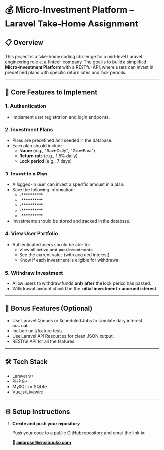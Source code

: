 # 💰 Micro-Investment Platform – Laravel Take-Home Assignment

## 📋 Overview

This project is a take-home coding challenge for a mid-level Laravel engineering role at a fintech company. The goal is to build a simplified **Micro-Investment Platform** with a RESTful API, where users can invest in predefined plans with specific return rates and lock periods.

---

## 🚀 Core Features to Implement

### 1. **Authentication**
- Implement user registration and login endpoints.

### 2. **Investment Plans**
- Plans are predefined and seeded in the database.
- Each plan should include:
  - **Name** (e.g., "SaveDaily", "GrowFast")
  - **Return rate** (e.g., 1.5% daily)
  - **Lock period** (e.g., 7 days)

### 3. **Invest in a Plan**
- A logged-in user can invest a specific amount in a plan.
- Save the following information:
  - -**********
  - -**********
  - -**********
  - -**********
  - -**********
- Investments should be stored and tracked in the database.

### 4. **View User Portfolio**
- Authenticated users should be able to:
  - View all active and past investments
  - See the current value (with accrued interest)
  - Know if each investment is eligible for withdrawal

### 5. **Withdraw Investment**
- Allow users to withdraw funds **only after** the lock period has passed.
- Withdrawal amount should be the **initial investment + accrued interest**.

---

## 🎁 Bonus Features (Optional)
- Use Laravel Queues or Scheduled Jobs to simulate daily interest accrual.
- Include unit/feature tests.
- Use Laravel API Resources for clean JSON output.
- RESTful API for all the features.

---

## 🛠️ Tech Stack

- Laravel 9+
- PHP 8+
- MySQL or SQLite
- Vue.js/Livewire

---

## ⚙️ Setup Instructions

1. **Create and push your repository**

   Push your code to a public GitHub repository and email the link to:

   **📩 ambrose@ensibuuko.com**
